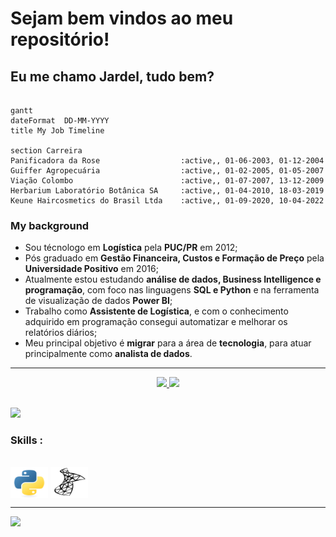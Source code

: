 # Sejam bem vindos ao meu repositório! 
## Eu me chamo Jardel, tudo bem?

```mermaid

gantt
dateFormat  DD-MM-YYYY
title My Job Timeline

section Carreira
Panificadora da Rose                  :active,, 01-06-2003, 01-12-2004
Guiffer Agropecuária                  :active,, 01-02-2005, 01-05-2007
Viação Colombo                        :active,, 01-07-2007, 13-12-2009
Herbarium Laboratório Botânica SA     :active,, 01-04-2010, 18-03-2019
Keune Haircosmetics do Brasil Ltda    :active,, 01-09-2020, 10-04-2022

```
### My background

- Sou técnologo em **Logística** pela **PUC/PR** em 2012;
- Pós graduado em **Gestão Financeira, Custos e Formação de Preço** pela **Universidade Positivo** em 2016;
- Atualmente estou estudando **análise de dados, Business Intelligence e programação**, com foco nas linguagens **SQL e Python** e na ferramenta de visualização de dados **Power BI**;
- Trabalho como **Assistente de Logística**, e com o conhecimento adquirido em programação consegui automatizar e melhorar os relatórios diários;
- Meu principal objetivo é **migrar** para a área de **tecnologia**, para atuar principalmente como **analista de dados**.

<hr>

<div align="center">
  <a href="https://github.com/JardelSilva-86">
  <img height="180em" src="https://github-readme-stats.vercel.app/api?username=JardelSilva-86&theme=algolia&show_icons=true"/>
  <img height="180em" src="https://github-readme-stats.vercel.app/api/top-langs/?username=JardelSilva-86&theme=algolia&layout=compact"/>
</div>

##
 
 <div>
   <a href="https://www.linkedin.com/in/jardeldasilva1986/" target="_blank"><img src="https://img.shields.io/badge/-LinkedIn-%230077B5?style=for-the-    badge&logo=linkedin&logoColor=white" target="_blank"></a> 
 </div>
 
 ### Skills :
 <div style="display: inline_block"><br>  
  <img align="center" alt="Jardel-Python""30" height="50" width="60" src="https://raw.githubusercontent.com/devicons/devicon/master/icons/python/python-original.svg">
  <img align="center" alt="Jardel-SqlServer""30" height="50" width="60" src="https://github.com/devicons/devicon/blob/master/icons/microsoftsqlserver/microsoftsqlserver-plain.svg">
</div>
<hr>

![](https://komarev.com/ghpvc/?username=your-JardelSilva-86)
